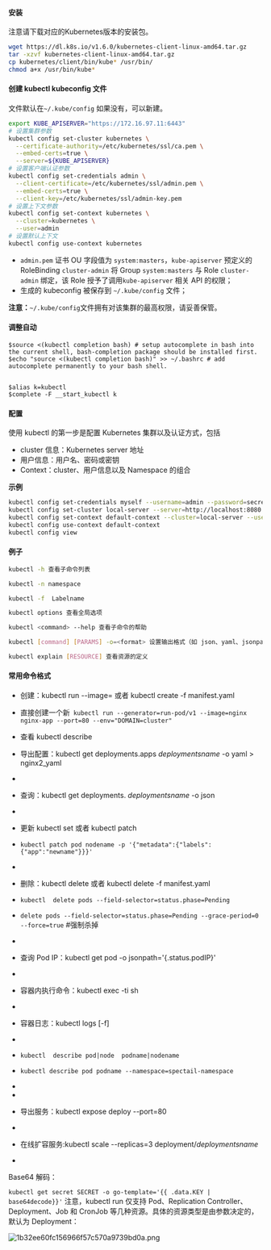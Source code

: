 #### 安装

注意请下载对应的Kubernetes版本的安装包。
```bash
wget https://dl.k8s.io/v1.6.0/kubernetes-client-linux-amd64.tar.gz
tar -xzvf kubernetes-client-linux-amd64.tar.gz
cp kubernetes/client/bin/kube* /usr/bin/
chmod a+x /usr/bin/kube*

```

#### 创建 kubectl kubeconfig 文件

文件默认在`~/.kube/config` 如果没有，可以新建。

``` bash
export KUBE_APISERVER="https://172.16.97.11:6443"
# 设置集群参数
kubectl config set-cluster kubernetes \
  --certificate-authority=/etc/kubernetes/ssl/ca.pem \
  --embed-certs=true \
  --server=${KUBE_APISERVER}
# 设置客户端认证参数
kubectl config set-credentials admin \
  --client-certificate=/etc/kubernetes/ssl/admin.pem \
  --embed-certs=true \
  --client-key=/etc/kubernetes/ssl/admin-key.pem
# 设置上下文参数
kubectl config set-context kubernetes \
  --cluster=kubernetes \
  --user=admin
# 设置默认上下文
kubectl config use-context kubernetes
```

+ `admin.pem` 证书 OU 字段值为 `system:masters`，`kube-apiserver` 预定义的 RoleBinding `cluster-admin` 将 Group `system:masters` 与 Role `cluster-admin` 绑定，该 Role 授予了调用`kube-apiserver` 相关 API 的权限；
+ 生成的 kubeconfig 被保存到 `~/.kube/config` 文件；

**注意：**`~/.kube/config`文件拥有对该集群的最高权限，请妥善保管。







#### 调整自动
```shell
$source <(kubectl completion bash) # setup autocomplete in bash into the current shell, bash-completion package should be installed first.
$echo "source <(kubectl completion bash)" >> ~/.bashrc # add autocomplete permanently to your bash shell.


$alias k=kubectl
$complete -F __start_kubectl k

```


#### 配置
使用 kubectl 的第一步是配置 Kubernetes 集群以及认证方式，包括

* cluster 信息：Kubernetes server 地址
* 用户信息：用户名、密码或密钥
* Context：cluster、用户信息以及 Namespace 的组合

**示例**
```bash
kubectl config set-credentials myself --username=admin --password=secret
kubectl config set-cluster local-server --server=http://localhost:8080
kubectl config set-context default-context --cluster=local-server --user=myself --namespace=default
kubectl config use-context default-context
kubectl config view
```

#### 例子

```bash
kubectl -h 查看子命令列表

kubectl -n namespace

kubectl -f  Labelname

kubectl options 查看全局选项

kubectl <command> --help 查看子命令的帮助

kubectl [command] [PARAMS] -o=<format> 设置输出格式（如 json、yaml、jsonpath 等）

kubectl explain [RESOURCE] 查看资源的定义
```


#### 常用命令格式

* 创建：kubectl run <name> --image=<image> 或者 kubectl create -f manifest.yaml
* 直接创建一个新` kubectl run --generator=run-pod/v1 --image=nginx nginx-app --port=80 --env="DOMAIN=cluster"`
* 查看 kubectl describe 

* 导出配置：kubectl get deployments.apps *deploymentsname*  -o yaml > nginx2_yaml
* 
* 查询：kubectl get deployments. *deploymentsname*   -o json
* 
* 更新 kubectl set 或者 kubectl patch
* `kubectl patch pod nodename -p '{"metadata":{"labels":{"app":"newname"}}}'`
* 
* 删除：kubectl delete <resource> <name> 或者 kubectl delete -f manifest.yaml
* `kubectl  delete pods --field-selector=status.phase=Pending`
* `delete pods --field-selector=status.phase=Pending --grace-period=0 --force=true` #强制杀掉
* 
* 查询 Pod IP：kubectl get pod <pod-name> -o jsonpath='{.status.podIP}'
* 
* 容器内执行命令：kubectl exec -ti <pod-name> sh
* 
* 容器日志：kubectl logs [-f] <pod-name>
* 
* `kubectl  describe pod|node  podname|nodename `
* `kubectl describe pod podname --namespace=spectail-namespace`
* 
* 
* 导出服务：kubectl expose deploy <name> --port=80
* 
* 在线扩容服务:kubectl scale --replicas=3 deployment/*deploymentsname* 
* 

Base64 解码：

```kubectl get secret SECRET -o go-template='{{ .data.KEY | base64decode}}'```
注意，kubectl run 仅支持 Pod、Replication Controller、Deployment、Job 和 CronJob 等几种资源。具体的资源类型是由参数决定的，默认为 Deployment：




![1b32ee60fc156966f57c570a9739bd0a.png](evernotecid://CF28A078-1096-40A0-9ACD-0DAA8CE64AC7/appyinxiangcom/6208230/ENResource/p761)

